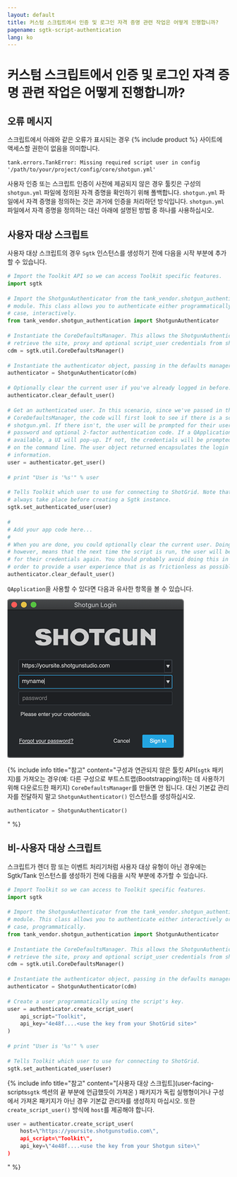 ```yaml
---
layout: default
title: 커스텀 스크립트에서 인증 및 로그인 자격 증명 관련 작업은 어떻게 진행합니까?
pagename: sgtk-script-authentication
lang: ko
---
```


# 커스텀 스크립트에서 인증 및 로그인 자격 증명 관련 작업은 어떻게 진행합니까?

## 오류 메시지
스크립트에서 아래와 같은 오류가 표시되는 경우 {% include product %} 사이트에 액세스할 권한이 없음을 의미합니다.

```text
tank.errors.TankError: Missing required script user in config '/path/to/your/project/config/core/shotgun.yml'
```
사용자 인증 또는 스크립트 인증이 사전에 제공되지 않은 경우 툴킷은 구성의 `shotgun.yml` 파일에 정의된 자격 증명을 확인하기 위해 폴백합니다.
`shotgun.yml` 파일에서 자격 증명을 정의하는 것은 과거에 인증을 처리하던 방식입니다.
`shotgun.yml` 파일에서 자격 증명을 정의하는 대신 아래에 설명된 방법 중 하나를 사용하십시오.

## 사용자 대상 스크립트
사용자 대상 스크립트의 경우 `Sgtk` 인스턴스를 생성하기 전에 다음을 시작 부분에 추가할 수 있습니다.

```python
# Import the Toolkit API so we can access Toolkit specific features.
import sgtk

# Import the ShotgunAuthenticator from the tank_vendor.shotgun_authentication
# module. This class allows you to authenticate either programmatically or, in this
# case, interactively.
from tank_vendor.shotgun_authentication import ShotgunAuthenticator

# Instantiate the CoreDefaultsManager. This allows the ShotgunAuthenticator to
# retrieve the site, proxy and optional script_user credentials from shotgun.yml
cdm = sgtk.util.CoreDefaultsManager()

# Instantiate the authenticator object, passing in the defaults manager.
authenticator = ShotgunAuthenticator(cdm)

# Optionally clear the current user if you've already logged in before.
authenticator.clear_default_user()

# Get an authenticated user. In this scenario, since we've passed in the
# CoreDefaultsManager, the code will first look to see if there is a script_user inside
# shotgun.yml. If there isn't, the user will be prompted for their username,
# password and optional 2-factor authentication code. If a QApplication is
# available, a UI will pop-up. If not, the credentials will be prompted
# on the command line. The user object returned encapsulates the login
# information.
user = authenticator.get_user()

# print "User is '%s'" % user

# Tells Toolkit which user to use for connecting to ShotGrid. Note that this should
# always take place before creating a Sgtk instance.
sgtk.set_authenticated_user(user)

#
# Add your app code here...
#
# When you are done, you could optionally clear the current user. Doing so
# however, means that the next time the script is run, the user will be prompted
# for their credentials again. You should probably avoid doing this in
# order to provide a user experience that is as frictionless as possible.
authenticator.clear_default_user()
```

`QApplication`을 사용할 수 있다면 다음과 유사한 항목을 볼 수 있습니다.

![](./images/sign_in_window.png)

{% include info title="참고" content="구성과 연관되지 않은 툴킷 API(`sgtk` 패키지)를 가져오는 경우(예: 다른 구성으로 부트스트랩(Bootstrapping)하는 데 사용하기 위해 다운로드한 패키지) `CoreDefaultsManager`를 만들면 안 됩니다. 대신 기본값 관리자를 전달하지 말고 `ShotgunAuthenticator()` 인스턴스를 생성하십시오.
```python
authenticator = ShotgunAuthenticator()
```
" %}

## 비-사용자 대상 스크립트
스크립트가 렌더 팜 또는 이벤트 처리기처럼 사용자 대상 유형이 아닌 경우에는 Sgtk/Tank 인스턴스를 생성하기 전에 다음을 시작 부분에 추가할 수 있습니다.

```python
# Import Toolkit so we can access to Toolkit specific features.
import sgtk

# Import the ShotgunAuthenticator from the tank_vendor.shotgun_authentication
# module. This class allows you to authenticate either interactively or, in this
# case, programmatically.
from tank_vendor.shotgun_authentication import ShotgunAuthenticator

# Instantiate the CoreDefaultsManager. This allows the ShotgunAuthenticator to
# retrieve the site, proxy and optional script_user credentials from shotgun.yml
cdm = sgtk.util.CoreDefaultsManager()

# Instantiate the authenticator object, passing in the defaults manager.
authenticator = ShotgunAuthenticator(cdm)

# Create a user programmatically using the script's key.
user = authenticator.create_script_user(
    api_script="Toolkit",
    api_key="4e48f....<use the key from your ShotGrid site>"
)

# print "User is '%s'" % user

# Tells Toolkit which user to use for connecting to ShotGrid.
sgtk.set_authenticated_user(user)
```

{% include info title="참고" content="[사용자 대상 스크립트](user-facing-scripts`sgtk` 섹션의 끝 부분에 언급했듯이 가져온 ) 패키지가 독립 실행형이거나 구성에서 가져온 패키지가 아닌 경우 기본값 관리자를 생성하지 마십시오. 또한 `create_script_user()` 방식에 `host`를 제공해야 합니다.

```python
user = authenticator.create_script_user(
    host=\"https://yoursite.shotgunstudio.com\",
    api_script=\"Toolkit\",
    api_key=\"4e48f....<use the key from your Shotgun site>\"
)
```
" %}
